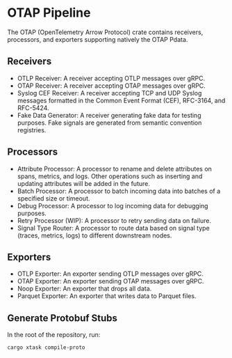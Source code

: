 # OTAP Pipeline

The OTAP (OpenTelemetry Arrow Protocol) crate contains receivers, processors,
and exporters supporting natively the OTAP Pdata.

## Receivers

- OTLP Receiver: A receiver accepting OTLP messages over gRPC.
- OTAP Receiver: A receiver accepting OTAP messages over gRPC.
- Syslog CEF Receiver: A receiver accepting TCP and UDP Syslog messages
  formatted in the Common Event Format (CEF), RFC-3164, and RFC-5424.
- Fake Data Generator: A receiver generating fake data for testing
  purposes. Fake signals are generated from semantic convention registries.

## Processors

- Attribute Processor: A processor to rename and delete attributes on
  spans, metrics, and logs. Other operations such as inserting and updating
  attributes will be added in the future.
- Batch Processor: A processor to batch incoming data into batches of a
  specified size or timeout.
- Debug Processor: A processor to log incoming data for debugging
  purposes.
- Retry Processor (WIP): A processor to retry sending data on failure.
- Signal Type Router: A processor to route data based on signal type
  (traces, metrics, logs) to different downstream nodes.

## Exporters

- OTLP Exporter: An exporter sending OTLP messages over gRPC.
- OTAP Exporter: An exporter sending OTAP messages over gRPC.
- Noop Exporter: An exporter that drops all data.
- Parquet Exporter: An exporter that writes data to Parquet files.

## Generate Protobuf Stubs

In the root of the repository, run:

```bash
cargo xtask compile-proto
```
